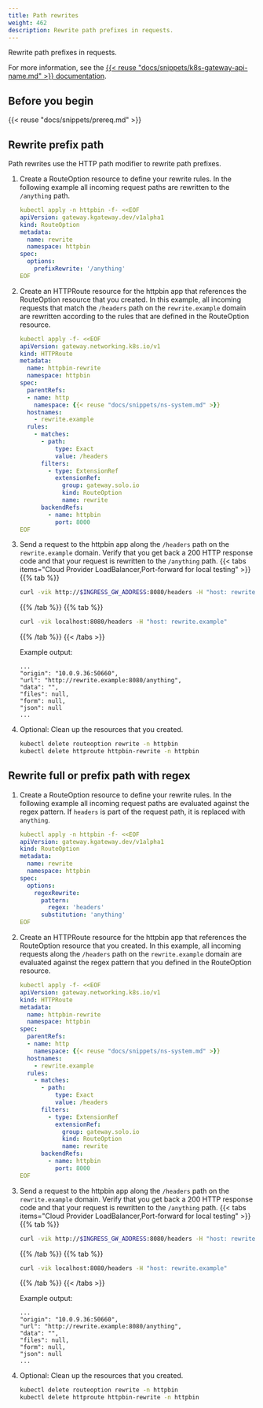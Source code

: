 ```yaml
---
title: Path rewrites
weight: 462
description: Rewrite path prefixes in requests. 
---
```


Rewrite path prefixes in requests. 

For more information, see the [{{< reuse "docs/snippets/k8s-gateway-api-name.md" >}} documentation](https://gateway-api.sigs.k8s.io/api-types/httproute/#filters-optional).

## Before you begin

{{< reuse "docs/snippets/prereq.md" >}}

## Rewrite prefix path

Path rewrites use the HTTP path modifier to rewrite <!--either an entire path or -->path prefixes. 

1. Create a RouteOption resource to define your rewrite rules. In the following example all incoming request paths are rewritten to the `/anything` path.
   ```yaml
   kubectl apply -n httpbin -f- <<EOF
   apiVersion: gateway.kgateway.dev/v1alpha1
   kind: RouteOption
   metadata:
     name: rewrite
     namespace: httpbin
   spec:
     options:
       prefixRewrite: '/anything'
   EOF
   ```

2. Create an HTTPRoute resource for the httpbin app that references the RouteOption resource that you created. In this example, all incoming requests that match the `/headers` path on the `rewrite.example` domain are rewritten according to the rules that are defined in the RouteOption resource.
   ```yaml
   kubectl apply -f- <<EOF
   apiVersion: gateway.networking.k8s.io/v1
   kind: HTTPRoute
   metadata:
     name: httpbin-rewrite
     namespace: httpbin
   spec:
     parentRefs:
     - name: http
       namespace: {{< reuse "docs/snippets/ns-system.md" >}}
     hostnames:
       - rewrite.example
     rules:
       - matches:
         - path:
             type: Exact
             value: /headers
         filters:
           - type: ExtensionRef
             extensionRef:
               group: gateway.solo.io
               kind: RouteOption
               name: rewrite
         backendRefs:
           - name: httpbin
             port: 8000
   EOF
   ```

3. Send a request to the httpbin app along the `/headers` path on the `rewrite.example` domain. Verify that you get back a 200 HTTP response code and that your request is rewritten to the `/anything` path. 
   {{< tabs items="Cloud Provider LoadBalancer,Port-forward for local testing" >}}
   {{% tab %}}
   ```sh
   curl -vik http://$INGRESS_GW_ADDRESS:8080/headers -H "host: rewrite.example:8080"
   ```
   {{% /tab %}}
   {{% tab %}}
   ```sh
   curl -vik localhost:8080/headers -H "host: rewrite.example"
   ```
   {{% /tab %}}
   {{< /tabs >}}
   
   Example output: 
   ```
   ...
   "origin": "10.0.9.36:50660",
   "url": "http://rewrite.example:8080/anything",
   "data": "",
   "files": null,
   "form": null,
   "json": null
   ...
   ```

4. Optional: Clean up the resources that you created. 
   ```sh
   kubectl delete routeoption rewrite -n httpbin
   kubectl delete httproute httpbin-rewrite -n httpbin
   ```
 
## Rewrite full or prefix path with regex

1. Create a RouteOption resource to define your rewrite rules. In the following example all incoming request paths are evaluated against the regex pattern. If `headers` is part of the request path, it is replaced with `anything`. 
   ```yaml
   kubectl apply -n httpbin -f- <<EOF
   apiVersion: gateway.kgateway.dev/v1alpha1
   kind: RouteOption
   metadata:
     name: rewrite
     namespace: httpbin
   spec:
     options:
       regexRewrite: 
         pattern:
           regex: 'headers'
         substitution: 'anything'
   EOF
   ```

2. Create an HTTPRoute resource for the httpbin app that references the RouteOption resource that you created. In this example, all incoming requests along the `/headers` path on the `rewrite.example` domain are evaluated against the regex pattern that you defined in the RouteOption resource.  
   ```yaml
   kubectl apply -f- <<EOF
   apiVersion: gateway.networking.k8s.io/v1
   kind: HTTPRoute
   metadata:
     name: httpbin-rewrite
     namespace: httpbin
   spec:
     parentRefs:
     - name: http
       namespace: {{< reuse "docs/snippets/ns-system.md" >}}
     hostnames:
       - rewrite.example
     rules:
       - matches:
         - path:
             type: Exact
             value: /headers
         filters:
           - type: ExtensionRef
             extensionRef:
               group: gateway.solo.io
               kind: RouteOption
               name: rewrite
         backendRefs:
           - name: httpbin
             port: 8000
   EOF
   ```
   
3. Send a request to the httpbin app along the `/headers` path on the `rewrite.example` domain. Verify that you get back a 200 HTTP response code and that your request is rewritten to the `/anything` path. 
   {{< tabs items="Cloud Provider LoadBalancer,Port-forward for local testing" >}}
   {{% tab %}}
   ```sh
   curl -vik http://$INGRESS_GW_ADDRESS:8080/headers -H "host: rewrite.example:8080"
   ```
   {{% /tab %}}
   {{% tab %}}
   ```sh
   curl -vik localhost:8080/headers -H "host: rewrite.example"
   ```
   {{% /tab %}}
   {{< /tabs >}}

   Example output: 
   ```
   ...
   "origin": "10.0.9.36:50660",
   "url": "http://rewrite.example:8080/anything",
   "data": "",
   "files": null,
   "form": null,
   "json": null
   ...
   ```

4. Optional: Clean up the resources that you created. 
   ```sh
   kubectl delete routeoption rewrite -n httpbin
   kubectl delete httproute httpbin-rewrite -n httpbin
   ```